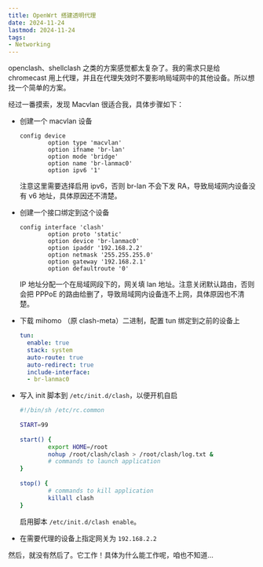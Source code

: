 ```yaml
---
title: OpenWrt 搭建透明代理
date: 2024-11-24
lastmod: 2024-11-24
tags:
- Networking
---
```


openclash、shellclash 之类的方案感觉都太复杂了。我的需求只是给 chromecast 用上代理，并且在代理失效时不要影响局域网中的其他设备。所以想找一个简单的方案。

经过一番摸索，发现 Macvlan 很适合我，具体步骤如下：

- 创建一个 macvlan 设备

  ```openwrt
  config device
          option type 'macvlan'
          option ifname 'br-lan'
          option mode 'bridge'
          option name 'br-lanmac0'
          option ipv6 '1'
  ```

  注意这里需要选择启用 ipv6，否则 br-lan 不会下发 RA，导致局域网内设备没有 v6 地址，具体原因还不清楚。

- 创建一个接口绑定到这个设备

  ```openwrt
  config interface 'clash'
          option proto 'static'
          option device 'br-lanmac0'
          option ipaddr '192.168.2.2'
          option netmask '255.255.255.0'
          option gateway '192.168.2.1'
          option defaultroute '0'
  ```

  IP 地址分配一个在局域网段下的，网关填 lan 地址。注意关闭默认路由，否则会把 PPPoE 的路由给删了，导致局域网内设备连不上网，具体原因也不清楚。

- 下载 mihomo （原 clash-meta）二进制，配置 tun 绑定到之前的设备上

  ```yaml
  tun:
    enable: true
    stack: system
    auto-route: true
    auto-redirect: true
    include-interface:
    - br-lanmac0
  ```

- 写入 init 脚本到 `/etc/init.d/clash`，以便开机自启

  ```bash
  #!/bin/sh /etc/rc.common
   
  START=99
   
  start() {        
          export HOME=/root
          nohup /root/clash/clash > /root/clash/log.txt &
          # commands to launch application
  }                 
   
  stop() {          
          # commands to kill application 
          killall clash
  }
  
  ```

  启用脚本 `/etc/init.d/clash enable`。

- 在需要代理的设备上指定网关为 `192.168.2.2`

然后，就没有然后了。它工作！具体为什么能工作呢，咱也不知道...